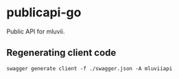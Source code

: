 # publicapi-go

Public API for mluvii.

## Regenerating client code

```
swagger generate client -f ./swagger.json -A mluviiapi
```

